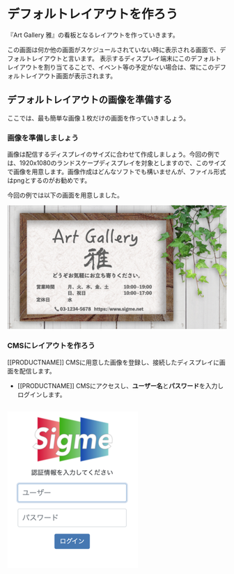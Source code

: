 <!--toc=gallery-->

# デフォルトレイアウトを作ろう

『Art Gallery 雅』の看板となるレイアウトを作っていきます。

この画面は何か他の画面がスケジュールされていない時に表示される画面で、デフォルトレイアウトと言います。
表示するディスプレイ端末にこのデフォルトレイアウトを割り当てることで、イベント等の予定がない場合は、常にこのデフォルトレイアウト画面が表示されます。

## デフォルトレイアウトの画像を準備する

ここでは、最も簡単な画像１枚だけの画面を作っていきましょう。

### 画像を準備しましょう

画像は配信するディスプレイのサイズに合わせて作成しましょう。今回の例では、1920x1080のランドスケープディスプレイを対象としますので、このサイズで画像を用意します。画像作成はどんなソフトでも構いませんが、ファイル形式はpngとするのがお勧めです。

今回の例では以下の画面を用意しました。

![Gallery Default](img/art-gallery-default.png)

### CMSにレイアウトを作ろう

[[PRODUCTNAME]] CMSに用意した画像を登録し、接続したディスプレイに画面を配信します。

- [[PRODUCTNAME]] CMSにアクセスし、**ユーザー名**と**パスワード**を入力しログインします。

![CMS Login](img/cms-login.png)
- 

